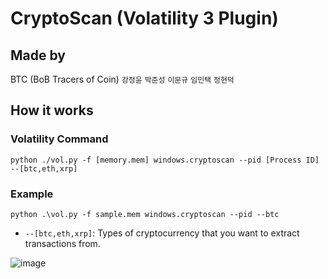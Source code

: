 # CryptoScan (Volatility 3 Plugin)
## Made by
BTC (BoB Tracers of Coin)
`강정윤` `박준성` `이문규` `임민택` `정현덕`
## How it works
### Volatility Command
```
python ./vol.py -f [memory.mem] windows.cryptoscan --pid [Process ID] --[btc,eth,xrp]
```
### Example
```python .\vol.py -f sample.mem windows.cryptoscan --pid --btc```
- `--[btc,eth,xrp]`: Types of cryptocurrency that you want to extract transactions from.

![image](https://user-images.githubusercontent.com/49504937/141319492-aab159a3-4a07-453c-8446-3f3198bc06f8.png)

